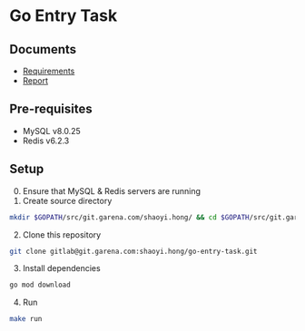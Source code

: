 # Go Entry Task

## Documents
- [Requirements](docs/Requirements.md)
- [Report](docs/Report.md)

## Pre-requisites
- MySQL v8.0.25
- Redis v6.2.3

## Setup
0. Ensure that MySQL & Redis servers are running
1. Create source directory
```bash
mkdir $GOPATH/src/git.garena.com/shaoyi.hong/ && cd $GOPATH/src/git.garena.com/shaoyi.hong/
```
2. Clone this repository
```bash
git clone gitlab@git.garena.com:shaoyi.hong/go-entry-task.git
```
3. Install dependencies
```bash
go mod download
```
4. Run 
```bash
make run
```

